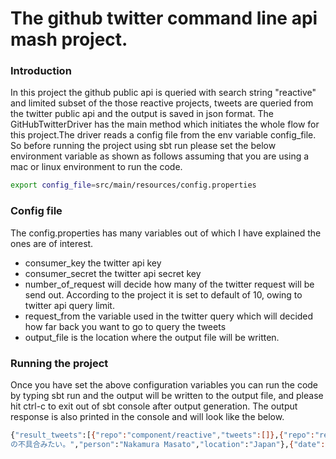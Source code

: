 # The github twitter command line api mash project.

### Introduction
 In this project the github public api is queried with search string "reactive" and  limited subset of the those reactive projects, tweets are queried from the twitter public api and the output is saved in json format. The GitHubTwitterDriver has the main method which initiates the whole flow for this project.The driver reads a config file from the env variable config_file. So before running the project using sbt run  please set the below environment variable as shown as follows assuming that you are using a mac or linux environment to run the code.

```sh
export config_file=src/main/resources/config.properties
```

### Config file
 The config.properties has many variables out of which I have explained the ones are of interest.
 - consumer_key the twitter api key 
 - consumer_secret the twitter api secret key
 - number_of_request will decide how many of the twitter request will be send out. According to the project it is set to default of 10, owing to twitter api query limit.
 - request_from  the variable used in the twitter query which will decided how far back you want to go to query the tweets
 - output_file  is the location where the output file will be written.

### Running the project
   Once you have set the above configuration variables you can run the code by typing sbt run and the output will be written to the output file, and please hit ctrl-c to exit out of sbt console after output generation. The output response is also printed in the console and will look like the below.

```sh
{"result_tweets":[{"repo":"component/reactive","tweets":[]},{"repo":"reactivemanifesto/reactivemanifesto","tweets":[]},{"repo":"ReactiveCocoa/ReactiveCocoa","tweets":[{"date":"Wed Jul 12 11:14:59 +0000 2017","text":"Release notes from ReactiveCocoa : 6.0.0 Release Candidate 3 https://t.co/n4bsIDY6tA\n\nThis is the third release candidate of ReactiveCocoa…","person":"github-release-feeds","location":""}]},{"repo":"ReactiveX/RxPY","tweets":[]},{"repo":"rpominov/kefir","tweets":[]},{"repo":"playframework/playframework","tweets":[{"date":"Sun Jul 16 12:48:55 +0000 2017","text":"https://t.co/5CBQcuP4ru play2.6.1でdevmodeでうんともすんとも言わなくなるやつprがマージされてる！","person":"Nakamura Masato","location":"Japan"},{"date":"Fri Jul 14 12:43:09 +0000 2017","text":"https://t.co/5CBQcuP4ru dev modeの修正案見てて、アッこれはdeadlockするわなっ>て思った。comitter sanたちあんまりdevモードさわってないのかねぇ","person":"Nakamura Masato","location":"Japan"},{"date":"Fri Jul 14 12:41:29 +0000 2017","text":"https://t.co/m8q36leXKY https://t.co/5CBQcuP4ru play 2.6.1でdevモードで動かすとうんともすんとも言わなくなる
の不具合みたい。","person":"Nakamura Masato","location":"Japan"},{"date":"Fri Jul 14 08:51:03 +0000 2017","text":"RT @LeszekGruchala: Dear people, don’t use Play 2.6.1 (2.6.0 is fine) There is deadlock happening in dev mode https://t.co/y69M9Fcxfs #play…","person":"Jakub Kozłowski","location":" Wrocław, Poland"},{"date":"Fri Jul 14 08:26:31 +0000 2017","text":"Dear people, don’t use Play 2.6.1 (2.6.0 is fine) There is deadlock happening in dev mode https://t.co/y69M9Fcxfs #playframework","person":"Leszek Gruchała","location":"Szczecin, Poland"}]},{"repo":"paypal/squbs","tweets":[]}]}
```

